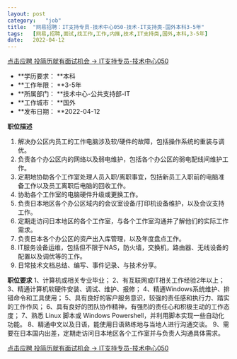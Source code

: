 ```yaml
---
layout:	post
category:	"job"
title:	"网易招聘：IT支持专员-技术中心050-技术-IT支持类-国外本科3-5年"
tags:	[网易,招聘,面试,找工作,工作,内推,技术,IT支持类,国外,本科,3-5年]
date:	2022-04-12
---
```


[点击应聘 投简历就有面试机会 -> IT支持专员-技术中心050](http://mobile.bole.netease.com/bole/boleDetail?id=38586&employeeId=346f03c3cda5f04c&key=all)



- **学历要求： **本科
- **工作年限： **3-5年
- **所属部门： **技术中心-公共支持部-IT
- **工作城市： **国外
- **发布日期： **2022-04-12



**职位描述**
1. 解决办公区内员工的工作电脑涉及软/硬件的故障，包括操作系统的重装与调优。
2. 负责各个办公区内的网络以及弱电维护，包括各个办公区的弱电配线间维护工作。
3. 定期地协助各个工作室处理人员入职/离职事宜，包括新员工入职前的电脑准备工作以及员工离职后电脑的回收工作。
4. 协助各个工作室的电脑硬件升级或更换工作。
5. 负责日本地区各个办公区域内的会议室设备/打印机设备维护，以及会议支持工作。
6. 定期走访问日本地区的各个工作室，与各个工作室沟通并了解他们的实际工作需求。
7. 负责日本各个办公区的资产出入库管理，以及年度盘点工作。
8. IT服务设备运维，包括但不限于NAS，防火墙，交换机，路由器、无线设备的配置以及调优等的工作。
9. 日常技术文档总结、编写、事件记录、与技术分享。



**职位要求**
1、计算机或相关专业毕业；
2、有互联网或IT相关工作经验2年以上；
3、精通计算机软硬件安装、调试、维护、报修；
4、精通Windows系统维护、排错命令和工具使用；
5、具有良好的客户服务意识，较强的责任感和执行力、踏实的工作作风；
6、具有良好的团队协作精神，有强烈的责任心和积极主动的工作态度；
7、熟悉 Linux 脚本或 Windows Powershell，并利用脚本实现一些自动化功能。
8、精通中文以及日语，能使用日语熟练地与当地人进行沟通交谈。
9、需要在日本国内出差，定期走访问日本地区各个工作室并与负责人沟通具体需求。 



[点击应聘 投简历就有面试机会 -> IT支持专员-技术中心050](http://mobile.bole.netease.com/bole/boleDetail?id=38586&employeeId=346f03c3cda5f04c&key=all)